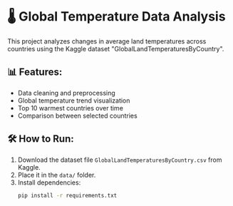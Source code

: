 # 🌡️ Global Temperature Data Analysis

This project analyzes changes in average land temperatures across countries using the Kaggle dataset "GlobalLandTemperaturesByCountry".

## 📊 Features:
- Data cleaning and preprocessing
- Global temperature trend visualization
- Top 10 warmest countries over time
- Comparison between selected countries

## 🛠️ How to Run:
1. Download the dataset file `GlobalLandTemperaturesByCountry.csv` from Kaggle.
2. Place it in the `data/` folder.
3. Install dependencies:
   ```bash
   pip install -r requirements.txt
